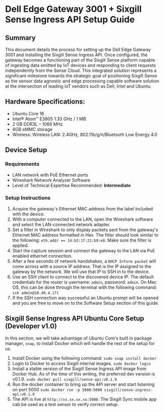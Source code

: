 # Dell Edge Gateway 3001 + Sixgill Sense Ingress API Setup Guide

## Summary
This document details the process for setting up the Dell Edge Gateway 3001 and installing the Sixgill Sense Ingress API. Once configured, the gateway becomes a functioning part of the Sixgill Sense platform capable of ingesting data emitted by IoT devices and responding to client requests independently from the Sense Cloud. This integrated solution represents a significant milestone towards the strategic goal of positioning Sixgill Sense as the sensor data agnostic and edge processing capable software solution at the intersection of leading IoT vendors such as Dell, Intel and Ubuntu.

## Hardware Specifications:
- Ubuntu Core 16
- Intel® Atom™ E3805 1.33 GHz / 1 MB
- 2 GB DDR3L – 1066 MHz
- 8GB eMMC storage
- Wireless: Wireless LAN: 2.4GHz, 802.11b/g/n/Bluetooth Low Energy 4.0

## Device Setup

### Requirements
- LAN network with PoE Ethernet ports
- Wireshark Network Analyzer Software
- Level of Technical Expertise Recommended: **Intermediate**

### Setup Instructions
1. Acquire the gateway's Ethernet MAC address from the label included with the device.
2. With a computer connected to the LAN, open the Wireshark software and select the LAN-connected network adapter.
3. Set a filter in Wireshark to only display packets sent from the gateway's Ethernet MAC address formatted in Hex. The filter should look similar to the following: `eth.addr == 14:b3:1f:21:b9:e8`. Make sure the filter is applied.
4. Start the capture session and connect the gateway to the LAN via PoE enabled ethernet connection.
5. After a few seconds of network handshakes, a `DHCP Inform packet` will come across with a source IP address. That is the IP assigned to the gateway by the network. We will use that IP to SSH in to the device.
6. Use an SSH client to connect to the discovered device IP. The default credentials for the router is username: `admin`, password: `admin`. On Mac OS, this can be done through the terminal with the following command: `ssh admin@10.40.4.171`
7. If the SSH connection was successful an Ubuntu prompt will be opened and you are free to move on to the Software Setup section of this guide.

## Sixgill Sense Ingress API Ubuntu Core Setup (Developer v1.0)

In this section, we will take advantage of Ubuntu Core's built in package manager, `snap`, to install Docker which will handle the rest of the setup for us.

1. Install Docker using the following command: `sudo snap install docker`
2. Login to Docker to access Sixgill internal images. `sudo docker login`
3. Install a stable version of the Sixgill Sense Ingress API image from Docker Hub. As of the time of this writing, the preferred dev version is v0.1.9. `sudo docker pull sixgill/sense-api:v0.1.9`
4. Run the docker container to bring up the API server and start listening on port 5000 `sudo docker run -p 5000:5000 sixgill/sense-ingress-api:v0.1.9`
5. The API is live at `http://xx.xx.xx.xx:5000`. The Sixgill Sync mobile app cab be used as a test sensor to verify correct setup.
